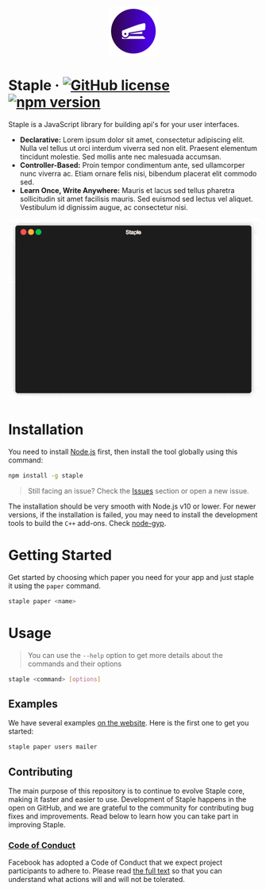 <p align="center">
  <a href="https://staple.moretape.com/">
    <img src="/img/logo.png?raw=true" width="100"/>
  </a>
</p>

# Staple &middot; [![GitHub license](https://img.shields.io/npm/l/staple.svg)](https://github.com/moretape/staple/blob/master/LICENSE) [![npm version](https://img.shields.io/npm/v/staple.svg?style=flat)](https://www.npmjs.com/package/staple)

Staple is a JavaScript library for building api's for your user interfaces.

- **Declarative:** Lorem ipsum dolor sit amet, consectetur adipiscing elit. Nulla vel tellus ut orci interdum viverra sed non elit. Praesent elementum tincidunt molestie. Sed mollis ante nec malesuada accumsan.
- **Controller-Based:** Proin tempor condimentum ante, sed ullamcorper nunc viverra ac. Etiam ornare felis nisi, bibendum placerat elit commodo sed.
- **Learn Once, Write Anywhere:** Mauris et lacus sed tellus pharetra sollicitudin sit amet facilisis mauris. Sed euismod sed lectus vel aliquet. Vestibulum id dignissim augue, ac consectetur nisi.

<p align="center"><img src="/img/demo.gif?raw=true"/></p>

# Installation

You need to install [Node.js](https://nodejs.org/en/download/) first, then install the tool globally using this command:

```bash
npm install -g staple
```

> Still facing an issue? Check the [Issues](#issues) section or open a new issue.

The installation should be very smooth with Node.js v10 or lower. For newer versions, if the installation is failed, you may need to install the development tools to build the `C++` add-ons. Check [node-gyp](https://github.com/nodejs/node-gyp#installation).

# Getting Started

Get started by choosing which paper you need for your app and just staple it using the `paper` command.

```bash
staple paper <name>
```

# Usage

> You can use the `--help` option to get more details about the commands and their options

```bash
staple <command> [options]
```

## Examples

We have several examples [on the website](#examples). Here is the first one to get you started:

```bash
staple paper users mailer
```

## Contributing

The main purpose of this repository is to continue to evolve Staple core, making it faster and easier to use. Development of Staple happens in the open on GitHub, and we are grateful to the community for contributing bug fixes and improvements. Read below to learn how you can take part in improving Staple.

### [Code of Conduct](https://github.com/moretape/staple/blob/master/CODE_OF_CONDUCT)

Facebook has adopted a Code of Conduct that we expect project participants to adhere to. Please read [the full text](https://github.com/moretape/staple/blob/master/CODE_OF_CONDUCT) so that you can understand what actions will and will not be tolerated.
